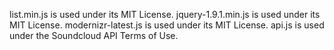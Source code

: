 list.min.js is used under its MIT License.
jquery-1.9.1.min.js is used under its MIT License.
modernizr-latest.js is used under its MIT License.
api.js is used under the Soundcloud API Terms of Use.
